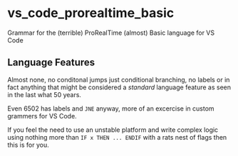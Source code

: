# vs_code_prorealtime_basic

Grammar for the (terrible) ProRealTime (almost) Basic language for VS Code

## Language Features

Almost none, no conditonal jumps just conditional branching, no labels or in fact anything that might be considered a *standard* language feature as seen in the last what 50 years.

Even 6502 has labels and `JNE` anyway, more of an excercise in custom grammers for VS Code.

If you feel the need to use an unstable platform and write complex logic using nothing more than `IF x THEN ... ENDIF` with a rats nest of flags then this is for you.


